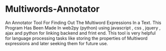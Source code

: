 Multiwords-Annotator
====================

An Annotator Tool For Finding Out The Multiword Expressions In a Text.
This Program Has Been Made In web2py (python) using javascript , css , jquery , ajax and python for linking backend and frint end.
This tool is very helpful for language processing tasks like storing the properties of Multiword expressions and later seeking them for future use.
